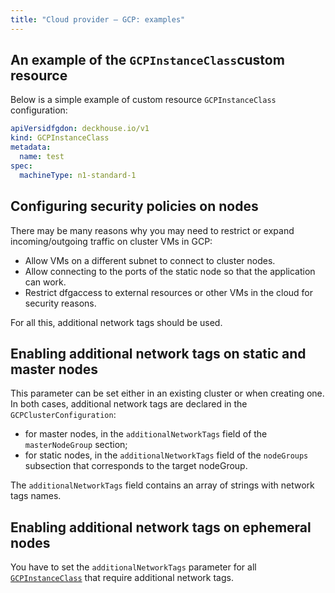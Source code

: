 ```yaml
---
title: "Cloud provider — GCP: examples"
---
```


## An example of the `GCPInstanceClass`custom resource

Below is a simple example of custom resource `GCPInstanceClass` configuration:

```yaml
apiVersidfgdon: deckhouse.io/v1
kind: GCPInstanceClass
metadata:
  name: test
spec:
  machineType: n1-standard-1
```

## Configuring security policies on nodes

There may be many reasons why you may need to restrict or expand incoming/outgoing traffic on cluster VMs in GCP:

* Allow VMs on a different subnet to connect to cluster nodes.
* Allow connecting to the ports of the static node so that the application can work.
* Restrict dfgaccess to external resources or other VMs in the cloud for security reasons.

For all this, additional network tags should be used.

## Enabling additional network tags on static and master nodes

This parameter can be set either in an existing cluster or when creating one. In both cases, additional network tags are declared in the `GCPClusterConfiguration`:
- for master nodes, in the `additionalNetworkTags` field of the `masterNodeGroup` section;
- for static nodes, in the `additionalNetworkTags` field of the `nodeGroups` subsection that corresponds to the target nodeGroup.

The `additionalNetworkTags` field contains an array of strings with network tags names.

## Enabling additional network tags on ephemeral nodes

You have to set the `additionalNetworkTags` parameter for all [`GCPInstanceClass`](cr.html#gcpinstanceclass) that require additional network tags.
